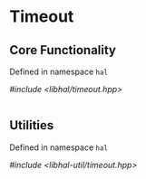# Timeout

## Core Functionality
Defined in namespace `hal`

*#include <libhal/timeout.hpp>*

```{doxygengroup} TimeoutCore
```

## Utilities
Defined in namespace `hal`

*#include <libhal-util/timeout.hpp>*

```{doxygengroup} TimeoutUtil
```